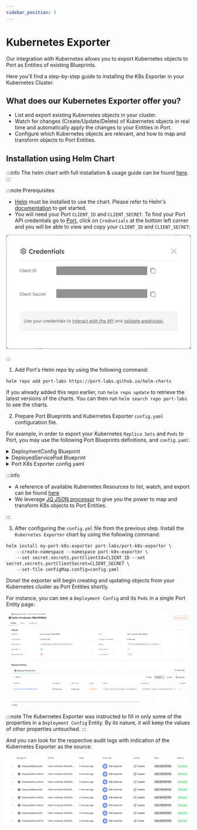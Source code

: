 ```yaml
---
sidebar_position: 3
---
```


# Kubernetes Exporter

Our integration with Kubernetes allows you to export Kubernetes objects to Port as Entities of existing Blueprints.

Here you'll find a step-by-step guide to installing the K8s Exporter in your Kubernetes Cluster.

## What does our Kubernetes Exporter offer you?

- List and export existing Kubernetes objects in your cluster.
- Watch for changes (Create/Update/Delete) of Kubernetes objects in real time and automatically apply the changes to your Entities in Port.
- Configure which Kubernetes objects are relevant, and how to map and transform objects to Port Entities.

## Installation using Helm Chart

:::info
The helm chart with full installation & usage guide can be found [here](https://github.com/port-labs/helm-charts/tree/main/charts/port-k8s-exporter).
:::

:::note Prerequisites

- [Helm](https://helm.sh) must be installed to use the chart. Please refer to
  Helm's [documentation](https://helm.sh/docs) to get started.
- You will need your Port `CLIENT_ID` and `CLIENT_SECRET`. To find your Port API credentials go to [Port](https://app.getport.io), click on `Crednetials` at the bottom left corner and you will be able to view and copy your `CLIENT_ID` and `CLIENT_SECRET`:

<center>

![Port Developer Portal Credentials Modal](../../static/img/tutorial/credentials-modal.png)

</center>
:::

1. Add Port's Helm repo by using the following command:

```
helm repo add port-labs https://port-labs.github.io/helm-charts
```

If you already added this repo earlier, run `helm repo update` to retrieve
the latest versions of the charts. You can then run `helm search repo port-labs` to see the charts.

2. Prepare Port Blueprints and Kubernetes Exporter `config.yaml` configuration file.

For example, in order to export your Kubernetes `Replica Sets` and `Pods` to Port, you may use the following Port Blueprints definitions, and `config.yaml`:

<details>
<summary> DeploymentConfig Blueprint </summary>

```json showLineNumbers
{
  "identifier": "DeploymentConfig",
  "title": "Deployment Config",
  "icon": "Cluster",
  "schema": {
    "properties": {
      "newRelicUrl": {
        "type": "string",
        "format": "url",
        "title": "New Relic",
        "description": "Link to the new relic dashboard of the service",
        "default": "https://newrelic.com"
      },
      "sentryUrl": {
        "type": "string",
        "format": "url",
        "title": "Sentry URL",
        "description": "Link to the new sentry dashboard of the service",
        "default": "https://sentry.io/"
      },
      "prometheusUrl": {
        "type": "string",
        "format": "url",
        "title": "Prometheus URL",
        "default": "https://prometheus.io"
      },
      "locked": {
        "type": "boolean",
        "title": "Locked",
        "default": false,
        "description": "Are deployments currently allowed for this configuration",
        "icon": "Lock"
      },
      "creationTimestamp": {
        "type": "string",
        "title": "Creation Timestamp",
        "format": "date-time"
      },
      "annotations": {
        "type": "object",
        "title": "Annotations"
      },
      "status": {
        "type": "object",
        "title": "Status"
      }
    },
    "required": []
  },
  "mirrorProperties": {},
  "formulaProperties": {},
  "relations": {}
}
```

</details>

<details>
<summary> DeployedServicePod Blueprint </summary>

```json showLineNumbers
{
  "identifier": "DeployedServicePod",
  "title": "Deployed Service Pod",
  "icon": "Cluster",
  "schema": {
    "properties": {
      "startTime": {
        "type": "string",
        "title": "Start Time",
        "format": "date-time"
      },
      "phase": {
        "type": "string",
        "title": "Phase",
        "enum": ["Pending", "Running", "Succeeded", "Failed", "Unknown"],
        "enumColors": {
          "Pending": "yellow",
          "Running": "blue",
          "Succeeded": "green",
          "Failed": "red",
          "Unknown": "darkGray"
        }
      },
      "labels": {
        "type": "object",
        "title": "Labels"
      },
      "containers": {
        "title": "Containers",
        "type": "array"
      },
      "conditions": {
        "type": "array",
        "title": "Conditions"
      }
    },
    "required": []
  },
  "mirrorProperties": {},
  "formulaProperties": {},
  "relations": {
    "DeploymentConfig": {
      "target": "DeploymentConfig",
      "required": false,
      "many": false
    }
  }
}
```

</details>

<details>
<summary> Port K8s Exporter config.yaml </summary>

```yaml showLineNumbers
resources: # List of K8s resources to list, watch, and export to Port.
  - kind: apps/v1/replicasets # group/version/resource (G/V/R) format
    selector:
      query: .metadata.namespace | startswith("kube") | not # JQ boolean query. If evaluated to false - skip syncing the object.
    port:
      entity:
        mappings: # Mappings between one K8s object to one or many Port Entities. Each value is a JQ query.
          - identifier: .metadata.name
            title: .metadata.name
            blueprint: '"DeploymentConfig"'
            properties:
              creationTimestamp: .metadata.creationTimestamp
              annotations: .metadata.annotations
              status: .status
  - kind: v1/pods
    selector:
      query: .metadata.namespace | startswith("kube") | not
    port:
      entity:
        mappings:
          - identifier: .metadata.name
            title: .metadata.name
            blueprint: '"DeployedServicePod"'
            properties:
              startTime: .status.startTime
              phase: .status.phase
              labels: .metadata.labels
              containers: (.spec.containers | map({image, resources})) + .status.containerStatuses | group_by(.image) | map(add)
              conditions: .status.conditions
            relations:
              DeployedReplicaSet: .metadata.ownerReferences[0].name
```

</details>

:::info

- A reference of available Kubernetes Resources to list, watch, and export can be found [here](https://kubernetes.io/docs/reference/kubernetes-api/)
- We leverage [JQ JSON processor](https://stedolan.github.io/jq/manual/) to give you the power to map and transform K8s objects to Port Entities.

:::

3. After configuring the `config.yml` file from the previous step. Install the `Kubernetes Exporter` chart by using the following command:

```
helm install my-port-k8s-exporter port-labs/port-k8s-exporter \
    --create-namespace --namespace port-k8s-exporter \
    --set secret.secrets.portClientId=CLIENT_ID --set secret.secrets.portClientSecret=CLIENT_SECRET \
    --set-file configMap.config=config.yaml
```

Done! the exporter will begin creating and updating objects from your Kubernetes cluster as Port Entities shortly.

For instance, you can see a `Deployment Config` and its `Pods` in a single Port Entity page:

![Developer Portal Kubernetes Exporter Deployment Config Entity](../../static/img/integrations/k8s-exporter/DeploymentConfigAndPods.png)

:::note
The Kubernetes Exporter was instructed to fill in only some of the properties in a `Deployment Config` Entity. By its nature, it will keep the values of other properties untouched.
:::

And you can look for the respective audit logs with indication of the Kubernetes Exporter as the source:

![Developer Portal Kubernetes Exporter Audit Log](../../static/img/integrations/k8s-exporter/AuditLog.png)
